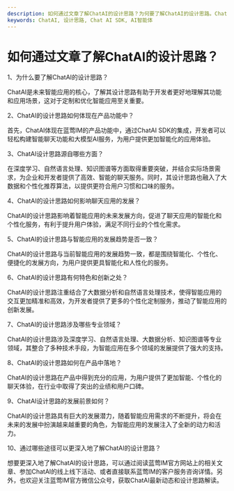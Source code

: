 ```yaml
---
description: 如何通过文章了解ChatAI的设计思路？为何要了解ChatAI的设计思路。ChatAI的设计思路如何体现在产品功能中。ChatAI设计思路源自哪些方面。
keywords: ChatAI, 设计思路, Chat AI SDK, AI智能体
---
```

# 如何通过文章了解ChatAI的设计思路？

1、为什么要了解ChatAI的设计思路？

ChatAI是未来智能应用的核心，了解其设计思路有助于开发者更好地理解其功能和应用场景，这对于定制和优化智能应用至关重要。

2、ChatAI的设计思路如何体现在产品功能中？

首先，ChatAI体现在蓝莺IM的产品功能中，通过ChatAI SDK的集成，开发者可以轻松构建智能聊天功能和大模型AI服务，为用户提供更加智能化的应用体验。

3、ChatAI设计思路源自哪些方面？

在深度学习、自然语言处理、知识图谱等方面取得重要突破，并结合实际场景需求，为企业和开发者提供了高效、智能的聊天服务。同时，其设计思路也融入了大数据和个性化推荐算法，以提供更符合用户习惯和口味的服务。

4、ChatAI的设计思路如何影响聊天应用的发展？

ChatAI的设计思路影响着智能应用的未来发展方向，促进了聊天应用的智能化和个性化服务，有利于提升用户体验，满足不同行业的个性化需求。

5、ChatAI的设计思路与智能应用的发展趋势是否一致？

ChatAI的设计思路与当前智能应用的发展趋势一致，都是围绕智能化、个性化、便捷化的发展方向，为用户提供更具智能化和人性化的服务。

6、ChatAI的设计思路有何特色和创新之处？

ChatAI的设计思路注重结合了大数据分析和自然语言处理技术，使得智能应用的交互更加精准和高效，为开发者提供了更多的个性化定制服务，推动了智能应用的创新发展。

7、ChatAI的设计思路涉及哪些专业领域？

ChatAI的设计思路涉及深度学习、自然语言处理、大数据分析、知识图谱等专业领域，其整合了多种技术手段，为智能应用在多个领域的发展提供了强大的支持。

8、ChatAI的设计思路如何在产品中落地？

ChatAI的设计思路在产品中得到充分的应用，为用户提供了更加智能、个性化的聊天体验，在行业中取得了突出的业绩和用户口碑。

9、ChatAI设计思路的发展前景如何？

ChatAI的设计思路具有巨大的发展潜力，随着智能应用需求的不断提升，将会在未来的发展中扮演越来越重要的角色，为智能应用的发展注入了全新的动力和活力。

10、通过哪些途径可以更深入地了解ChatAI的设计思路？

想要更深入地了解ChatAI的设计思路，可以通过阅读蓝莺IM官方网站上的相关文章、参加ChatAI的线上线下活动、或者直接联系蓝莺IM的客户服务咨询详情。另外，也欢迎关注蓝莺IM官方微信公众号，获取ChatAI最新动态和设计思路解读。